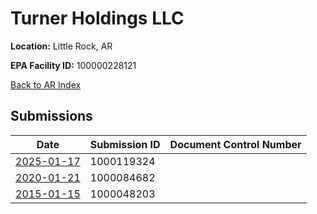 # Turner Holdings LLC

**Location:** Little Rock, AR

**EPA Facility ID:** 100000228121

[Back to AR Index](../../index.md)

## Submissions

| Date | Submission ID | Document Control Number |
|------|--------------|-------------------------|
| [2025-01-17](submissions/1000119324.md) | 1000119324 |  |
| [2020-01-21](submissions/1000084682.md) | 1000084682 |  |
| [2015-01-15](submissions/1000048203.md) | 1000048203 |  |
